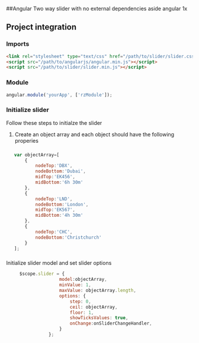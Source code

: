 ##Angular Two way slider with no external dependencies aside angular 1x

## Project integration

### Imports 
```html
<link rel="stylesheet" type="text/css" href="/path/to/slider/slider.css"/>
<script src="/path/to/angularjs/angular.min.js"></script>
<script src="/path/to/slider/slider.min.js"></script>
```

### Module
```javascript
angular.module('yourApp', ['rzModule']);
```

### Initialize slider
Follow these steps to initialze the slider

1) Create an object array and each object should have the following properies

### 
```javascript
   var objectArray=[
       {
           nodeTop:'DBX',
           nodeBottom:'Dubai',
           midTop:'EK456',
           midBottom:'6h 30m'
       },
       {
           nodeTop:'LND',
           nodeBottom:'London',
           midTop:'EK567',
           midBottom:'4h 30m'
       },
       {
           nodeTop:'CHC',
           nodeBottom:'Christchurch'
       }
   ];
```
### 
Initialize slider model and set slider options
```javascript
     $scope.slider = {
                    model:objectArray,
                    minValue: 1,
                    maxValue: objectArray.length,
                    options: {
                        step: 0,
                        ceil: objectArray,
                        floor: 1,
                        showTicksValues: true,
                        onChange:onSliderChangeHandler,
                    }
                };
```
   
